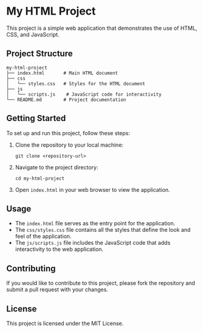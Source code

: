 # My HTML Project

This project is a simple web application that demonstrates the use of HTML, CSS, and JavaScript.

## Project Structure

```
my-html-project
├── index.html       # Main HTML document
├── css
│   └── styles.css   # Styles for the HTML document
├── js
│   └── scripts.js    # JavaScript code for interactivity
└── README.md        # Project documentation
```

## Getting Started

To set up and run this project, follow these steps:

1. Clone the repository to your local machine:
   ```
   git clone <repository-url>
   ```

2. Navigate to the project directory:
   ```
   cd my-html-project
   ```

3. Open `index.html` in your web browser to view the application.

## Usage

- The `index.html` file serves as the entry point for the application.
- The `css/styles.css` file contains all the styles that define the look and feel of the application.
- The `js/scripts.js` file includes the JavaScript code that adds interactivity to the web application.

## Contributing

If you would like to contribute to this project, please fork the repository and submit a pull request with your changes.

## License

This project is licensed under the MIT License.